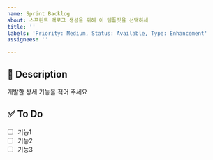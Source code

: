 ```yaml
---
name: Sprint Backlog
about: 스프린트 백로그 생성을 위해 이 템플릿을 선택하세
title: ''
labels: 'Priority: Medium, Status: Available, Type: Enhancement'
assignees: ''

---
```


## 💬 Description

개발할 상세 기능을 적어 주세요

## ✅ To Do

- [ ]  기능1
- [ ]  기능2
- [ ]  기능3
